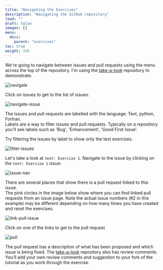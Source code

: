 ```yaml
---
title: "Navigating the Exercises"
description: "Navigating the GitHub repository"
lead: ""
draft: false
images: []
menu:
  docs:
    parent: "exercises"
toc: true
weight: 320
---
```


We're going to navigate between issues and pull requests using the menu across the top of 
the repository. I'm using the
[take-a-look](https://github.com/scientific-software-reviewers/tutorial-take-a-look) repository
to demonstrate.


![navigate](images/navigate.png)

Click on issues to get to the list of issues.

![navigate-issue](images/navigate-issue.png)


The issues and pull requests are labelled with the language: Text, python, Fortran.  
Labels are a way to filter issues and pull requests. Typically on a repository you'll see
labels such as 'Bug', 'Enhancement', 'Good First Issue'.  

Try filtering the issues by label to show only the text exercises. 

![filter-issues](images/filter-issues.png)

Let's take a look at `text: Exercise 1`. Navigate to the issue by clicking on the `text: Exercise 1` 
issue:  

![issue-nav](images/issue-nav.png)

There are several places that show there is a pull request linked to this issue.  
The pink circles in the image below show where you can find linked pull requests from 
an issue page. Note the actual issue numbers (#2 in this example) may be different depending on 
how many times you have created and reset the exercises. 
 
![link-pull-issue](images/link-pull-issue.png)


Click on one of the links to get to the pull request

![pull](images/pull.png)

The pull request has a description of what has been proposed and which issue is being fixed. 
The [take-a-look](https://github.com/scientific-software-reviewers/tutorial-take-a-look) repository
also has review comments.  You'll add your own review comments and suggestion to your fork of the
tutorial as you work through the exercise. 
